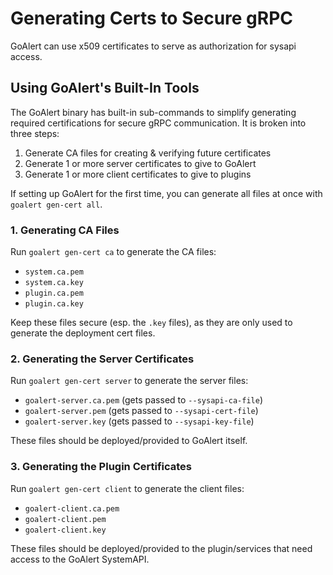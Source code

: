 # Generating Certs to Secure gRPC

GoAlert can use x509 certificates to serve as authorization for sysapi access.

## Using GoAlert's Built-In Tools

The GoAlert binary has built-in sub-commands to simplify generating required certifications for secure gRPC communication.
It is broken into three steps:

1. Generate CA files for creating & verifying future certificates
2. Generate 1 or more server certificates to give to GoAlert
3. Generate 1 or more client certificates to give to plugins

If setting up GoAlert for the first time, you can generate all files at once with `goalert gen-cert all`.

### 1. Generating CA Files

Run `goalert gen-cert ca` to generate the CA files:

- `system.ca.pem`
- `system.ca.key`
- `plugin.ca.pem`
- `plugin.ca.key`

Keep these files secure (esp. the `.key` files), as they are only used to generate the deployment cert files.

### 2. Generating the Server Certificates

Run `goalert gen-cert server` to generate the server files:

- `goalert-server.ca.pem` (gets passed to `--sysapi-ca-file`)
- `goalert-server.pem` (gets passed to `--sysapi-cert-file`)
- `goalert-server.key` (gets passed to `--sysapi-key-file`)

These files should be deployed/provided to GoAlert itself.

### 3. Generating the Plugin Certificates

Run `goalert gen-cert client` to generate the client files:

- `goalert-client.ca.pem`
- `goalert-client.pem`
- `goalert-client.key`

These files should be deployed/provided to the plugin/services that need access to the GoAlert SystemAPI.
